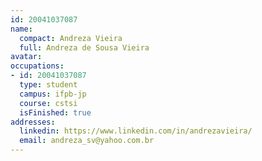 ```yaml
---
id: 20041037087
name:
  compact: Andreza Vieira
  full: Andreza de Sousa Vieira
avatar:
occupations:
- id: 20041037087
  type: student
  campus: ifpb-jp
  course: cstsi
  isFinished: true
addresses:
  linkedin: https://www.linkedin.com/in/andrezavieira/
  email: andreza_sv@yahoo.com.br
---
```

